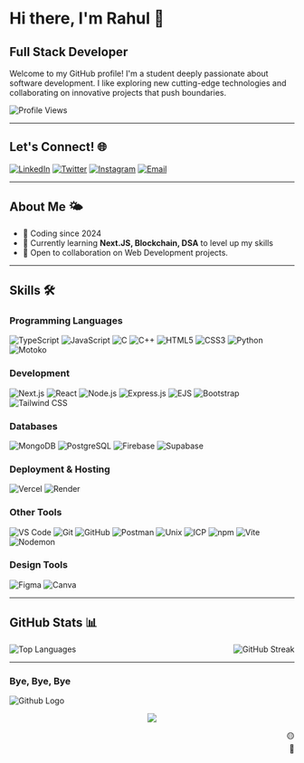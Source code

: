 # Hi there, I'm Rahul 👋

## **Full Stack Developer**

Welcome to my GitHub profile! I'm a student deeply passionate about software development. I like exploring new cutting-edge technologies and collaborating on innovative projects that push boundaries.

![Profile Views](https://komarev.com/ghpvc/?username=RahulIB5\&color=blue\&style=flat-square)

---

## Let's Connect! 🌐

[![LinkedIn](https://img.shields.io/badge/LinkedIn-0077B5?style=for-the-badge\&logo=linkedin\&logoColor=white)](https://www.linkedin.com/in/rahul-i-basaragi-05886829b/)
[![Twitter](https://img.shields.io/badge/Twitter-1DA1F2?style=for-the-badge\&logo=twitter\&logoColor=white)](https://x.com/rahul_ib9880)
[![Instagram](https://img.shields.io/badge/Instagram-E4405F?style=for-the-badge\&logo=instagram\&logoColor=white)](https://www.instagram.com/rahul__ib/)
[![Email](https://img.shields.io/badge/Gmail-D14836?style=for-the-badge\&logo=gmail\&logoColor=white)](mailto:rahulib2005@gmail.com)

---

## About Me 🌤

* 🚀 Coding since 2024
* 🌱 Currently learning **Next.JS, Blockchain, DSA** to level up my skills
* 🤝 Open to collaboration on Web Development projects.

---

## Skills 🛠️

### Programming Languages

![TypeScript](https://img.shields.io/badge/-TypeScript-3178C6?style=for-the-badge\&logo=typescript\&logoColor=white)
![JavaScript](https://img.shields.io/badge/-JavaScript-F7DF1E?style=for-the-badge\&logo=javascript\&logoColor=black)
![C](https://img.shields.io/badge/-C-00599C?style=for-the-badge\&logo=c\&logoColor=white)
![C++](https://img.shields.io/badge/-C++-00599C?style=for-the-badge\&logo=c%2B%2B\&logoColor=white)
![HTML5](https://img.shields.io/badge/-HTML5-E34F26?style=for-the-badge\&logo=html5\&logoColor=white)
![CSS3](https://img.shields.io/badge/-CSS3-1572B6?style=for-the-badge\&logo=css3\&logoColor=white)
![Python](https://img.shields.io/badge/-Python-3776AB?style=for-the-badge\&logo=python\&logoColor=white)
![Motoko](https://img.shields.io/badge/-Motoko-6c3be4?style=for-the-badge\&logo=motoko\&logoColor=white)

### Development

![Next.js](https://img.shields.io/badge/-Next.js-000000?style=for-the-badge\&logo=next.js\&logoColor=white)
![React](https://img.shields.io/badge/-React-61DAFB?style=for-the-badge\&logo=react\&logoColor=white)
![Node.js](https://img.shields.io/badge/-Node.js-339933?style=for-the-badge\&logo=node.js\&logoColor=white)
![Express.js](https://img.shields.io/badge/-Express.js-000000?style=for-the-badge\&logo=express\&logoColor=white)
![EJS](https://img.shields.io/badge/-EJS-232F3E?style=for-the-badge&logo=ejs&logoColor=white)
![Bootstrap](https://img.shields.io/badge/-Bootstrap-7952B3?style=for-the-badge\&logo=bootstrap\&logoColor=white)
![Tailwind CSS](https://img.shields.io/badge/-Tailwind_CSS-38B2AC?style=for-the-badge\&logo=tailwind-css\&logoColor=white)


### Databases

![MongoDB](https://img.shields.io/badge/-MongoDB-47A248?style=for-the-badge\&logo=mongodb\&logoColor=white)
![PostgreSQL](https://img.shields.io/badge/-PostgreSQL-336791?style=for-the-badge\&logo=postgresql\&logoColor=white)
![Firebase](https://img.shields.io/badge/-Firebase-FFCA28?style=for-the-badge\&logo=firebase\&logoColor=black)
![Supabase](https://img.shields.io/badge/-Supabase-3ECF8E?style=for-the-badge\&logo=supabase\&logoColor=white)

### Deployment & Hosting

![Vercel](https://img.shields.io/badge/-Vercel-000000?style=for-the-badge\&logo=vercel\&logoColor=white)
![Render](https://img.shields.io/badge/-Render-46E3B7?style=for-the-badge\&logo=render\&logoColor=white)

### Other Tools

![VS Code](https://img.shields.io/badge/-VS_Code-007ACC?style=for-the-badge\&logo=visual-studio-code\&logoColor=white)
![Git](https://img.shields.io/badge/-Git-F05032?style=for-the-badge\&logo=git\&logoColor=white)
![GitHub](https://img.shields.io/badge/-GitHub-181717?style=for-the-badge\&logo=github\&logoColor=white)
![Postman](https://img.shields.io/badge/-Postman-FF6C37?style=for-the-badge\&logo=postman\&logoColor=white)
![Unix](https://img.shields.io/badge/-Linux-FCC624?style=for-the-badge\&logo=linux\&logoColor=black)
![ICP](https://img.shields.io/badge/-ICP-6c3be4?style=for-the-badge\&logo=internet-computer\&logoColor=white)
![npm](https://img.shields.io/badge/-npm-CB3837?style=for-the-badge\&logo=npm\&logoColor=white)
![Vite](https://img.shields.io/badge/-Vite-646CFF?style=for-the-badge\&logo=vite\&logoColor=white)
![Nodemon](https://img.shields.io/badge/-Nodemon-76D04B?style=for-the-badge\&logo=nodemon\&logoColor=white)

### Design Tools

![Figma](https://img.shields.io/badge/-Figma-F24E1E?style=for-the-badge\&logo=figma\&logoColor=white)
![Canva](https://img.shields.io/badge/-Canva-00C4CC?style=for-the-badge\&logo=canva\&logoColor=white)

---

## GitHub Stats 📊

<div style="display: flex; justify-content: space-between; flex-wrap: wrap; gap: 10px;">
  <img src="https://github-readme-stats.vercel.app/api/top-langs/?username=RahulIB5&layout=compact&theme=radical" alt="Top Languages"/>
  <img src="https://streak-stats.demolab.com?user=RahulIB5&theme=radical" alt="GitHub Streak"/>
</div>

---

<div align="left">
  <h3>Bye, Bye, Bye</h3>
       <img src="https://camo.githubusercontent.com/86128cb7701ab7135d785931a27fdc10011f5043abf5c4f9671fbd958fa50298/68747470733a2f2f6d65646961342e67697068792e636f6d2f6d656469612f76312e59326c6b505463354d4749334e6a4578637a6777593270794e5731345a5870785a6e4a68597a4d794d3230794e334e704e326c74626a687361334e73633359774d47557965695a6c634431324d563970626e526c636d35686246396e61575a66596e6c666157516d593351395a772f6475334a336358797a686a3735494f6776412f67697068792e77656270" alt="Github Logo"/>
</div>
<p align="center">
     <img src="https://capsule-render.vercel.app/api?type=waving&color=gradient&height=100&section=footer"/>
</p>
<p align="right">
  🟡<br/>🔴
</p>
